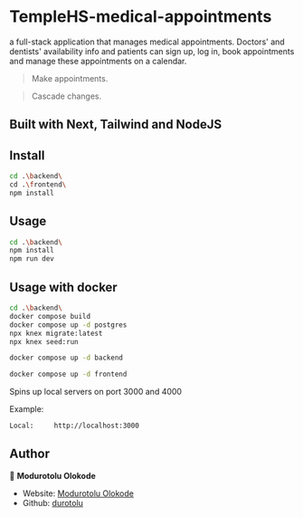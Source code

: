 # TempleHS-medical-appointments
a full-stack application that manages medical appointments. Doctors' and dentists' availability info and patients can sign up, log in, book appointments and manage these appointments on a calendar.

> Make appointments.

> Cascade changes.

## Built with Next, Tailwind and NodeJS

## Install

```sh
cd .\backend\
cd .\frontend\
npm install
```

## Usage

```sh
cd .\backend\
npm install
npm run dev
```

## Usage with docker

```sh
cd .\backend\
docker compose build
docker compose up -d postgres
npx knex migrate:latest
npx knex seed:run 

docker compose up -d backend

docker compose up -d frontend
```

Spins up local servers on port 3000 and 4000



Example:

```sh
Local:     http://localhost:3000
```

## Author

👤 **Modurotolu Olokode**

- Website: [Modurotolu Olokode](https://www.linkedin.com/in/modurotoluolokode/)
- Github: [durotolu](https://github.com/durotolu)